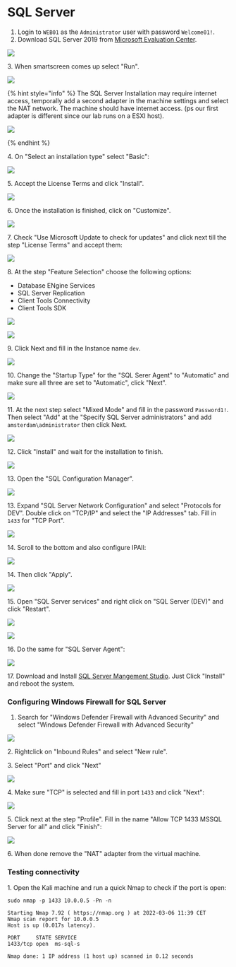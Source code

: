 # SQL Server

1. Login to `WEB01` as the `Administrator` user with password `Welcome01!`.
2. Download SQL Server 2019 from [Microsoft Evaluation Center](https://www.microsoft.com/en-us/evalcenter/evaluate-sql-server-2019).

![](<../../../.gitbook/assets/image (9) (1) (1) (1) (1) (1) (1) (1) (1) (1) (1).png>)

3\. When smartscreen comes up select "Run".

![](<../../../.gitbook/assets/image (64) (1) (1) (1) (1) (1) (1) (1) (1) (1) (1) (1).png>)

{% hint style="info" %}
The SQL Server Installation may require internet access, temporally add a second adapter in the machine settings and select the NAT network. The machine should have internet access. (ps our first adapter is different since our lab runs on a ESXI host).

![](<../../../.gitbook/assets/image (60) (1) (1) (1) (1) (1) (1) (1) (1).png>)


{% endhint %}

4\. On "Select an installation type" select "Basic":

![](<../../../.gitbook/assets/image (29) (1) (1) (1) (1) (1) (1) (1) (1).png>)

5\. Accept the License Terms and click "Install".

![](<../../../.gitbook/assets/image (31) (1) (1) (1) (1) (1) (1) (1).png>)

6\. Once the installation is finished, click on "Customize".

![](<../../../.gitbook/assets/image (21) (1) (1) (1) (1).png>)

7\. Check "Use Microsoft Update to check for updates" and click next till the step "License Terms" and accept them:

![](<../../../.gitbook/assets/image (22) (1) (1) (1) (1) (1).png>)

8\. At the step "Feature Selection" choose the following options:

* Database ENgine Services
* SQL Server Replication
* Client Tools Connectivity
* Client Tools SDK

![](<../../../.gitbook/assets/image (51) (1) (1) (1) (1) (1) (1).png>)

![](<../../../.gitbook/assets/image (26) (1) (1) (1) (1).png>)

9\. Click Next and fill in the Instance name `dev`.

![](<../../../.gitbook/assets/image (43) (1) (1) (1) (1).png>)

10\. Change the "Startup Type" for the "SQL Serer Agent" to "Automatic" and make sure all three are set to "Automatic", click "Next".

![](<../../../.gitbook/assets/image (30) (1) (1) (1) (1).png>)

11\. At the next step select "Mixed Mode" and fill in the password `Password1!`. Then select "Add" at the "Specify SQL Server administrators" and add `amsterdam\administrator` then click Next.

![](<../../../.gitbook/assets/image (4) (1) (1) (1) (1).png>)

12\. Click "Install" and wait for the installation to finish.

![](<../../../.gitbook/assets/image (42) (1) (1) (1) (1) (1).png>)

13\. Open the "SQL Configuration Manager".

![](<../../../.gitbook/assets/image (9) (1) (1) (1) (1) (1) (1) (1) (1) (1).png>)

13\. Expand "SQL Server Network Configuration" and select "Protocols for DEV". Double click on "TCP/IP" and select the "IP Addresses" tab. Fill in `1433` for "TCP Port".

![](<../../../.gitbook/assets/image (29) (1) (1) (1) (1) (1) (1) (1).png>)

14\. Scroll to the bottom and also configure IPAll:

![](<../../../.gitbook/assets/image (51) (1) (1) (1) (1) (1).png>)

14\. Then click "Apply".

![](<../../../.gitbook/assets/image (36) (1) (1) (1) (1).png>)

15\. Open "SQL Server services" and right click on "SQL Server (DEV)" and click "Restart".

![](<../../../.gitbook/assets/image (47) (1) (1) (1) (1) (1).png>)

![](<../../../.gitbook/assets/image (52) (1) (1) (1) (1) (1) (1) (1).png>)

16\. Do the same for "SQL Server Agent":

![](<../../../.gitbook/assets/image (46) (1) (1) (1) (1) (1) (1) (1).png>)

17\. Download and Install [SQL Server Mangement Studio](https://docs.microsoft.com/en-us/sql/ssms/download-sql-server-management-studio-ssms?redirectedfrom=MSDN\&view=sql-server-ver15). Just Click "Install" and reboot the system.



### Configuring Windows Firewall for SQL Server

1. Search for "Windows Defender Firewall with Advanced Security" and select "Windows Defender Firewall with Advanced Security"

![](<../../../.gitbook/assets/image (62) (1) (1) (1) (1) (1) (1) (1) (1) (1) (1).png>)

2\. Rightclick on "Inbound Rules" and select "New rule".

3\. Select "Port" and click "Next"

![](<../../../.gitbook/assets/image (31) (1) (1) (1) (1) (1) (1).png>)

4\. Make sure "TCP" is selected and fill in port `1433` and click "Next":

![](<../../../.gitbook/assets/image (58) (1) (1) (1) (1) (1) (1).png>)

5\. Click next at the step "Profile". Fill in the name "Allow TCP 1433 MSSQL Server for all" and click "Finish":

![](<../../../.gitbook/assets/image (32) (1) (1) (1) (1) (1) (1) (1) (1).png>)

6\. When done remove the "NAT" adapter from the virtual machine.

### Testing connectivity

1\. Open the Kali machine and run a quick Nmap to check if the port is open:

```
sudo nmap -p 1433 10.0.0.5 -Pn -n

Starting Nmap 7.92 ( https://nmap.org ) at 2022-03-06 11:39 CET
Nmap scan report for 10.0.0.5
Host is up (0.017s latency).

PORT     STATE SERVICE
1433/tcp open  ms-sql-s

Nmap done: 1 IP address (1 host up) scanned in 0.12 seconds
```





